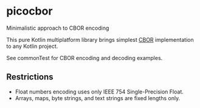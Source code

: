 # picocbor
Minimalistic approach to CBOR encoding

This pure Kotlin multiplatform library brings simplest [CBOR](https://www.rfc-editor.org/rfc/rfc7049) implementation to any Kotlin project.

See commonTest for CBOR encoding and decoding examples.

## Restrictions

- Float numbers encoding uses only IEEE 754 Single-Precision Float.
- Arrays, maps, byte strings, and text strings are fixed lengths only.

